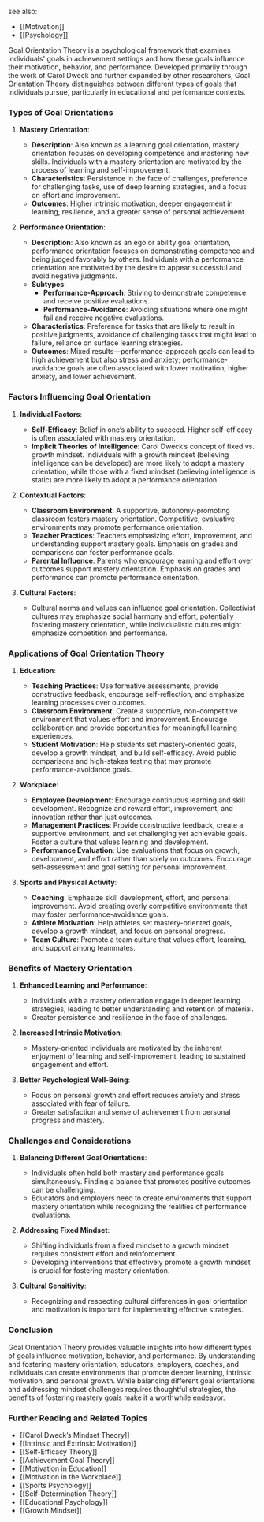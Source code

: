 see also:
- [[Motivation]]
- [[Psychology]]

Goal Orientation Theory is a psychological framework that examines individuals' goals in achievement settings and how these goals influence their motivation, behavior, and performance. Developed primarily through the work of Carol Dweck and further expanded by other researchers, Goal Orientation Theory distinguishes between different types of goals that individuals pursue, particularly in educational and performance contexts.

### Types of Goal Orientations

1. **Mastery Orientation**:
   - **Description**: Also known as a learning goal orientation, mastery orientation focuses on developing competence and mastering new skills. Individuals with a mastery orientation are motivated by the process of learning and self-improvement.
   - **Characteristics**: Persistence in the face of challenges, preference for challenging tasks, use of deep learning strategies, and a focus on effort and improvement.
   - **Outcomes**: Higher intrinsic motivation, deeper engagement in learning, resilience, and a greater sense of personal achievement.

2. **Performance Orientation**:
   - **Description**: Also known as an ego or ability goal orientation, performance orientation focuses on demonstrating competence and being judged favorably by others. Individuals with a performance orientation are motivated by the desire to appear successful and avoid negative judgments.
   - **Subtypes**:
     - **Performance-Approach**: Striving to demonstrate competence and receive positive evaluations.
     - **Performance-Avoidance**: Avoiding situations where one might fail and receive negative evaluations.
   - **Characteristics**: Preference for tasks that are likely to result in positive judgments, avoidance of challenging tasks that might lead to failure, reliance on surface learning strategies.
   - **Outcomes**: Mixed results—performance-approach goals can lead to high achievement but also stress and anxiety; performance-avoidance goals are often associated with lower motivation, higher anxiety, and lower achievement.

### Factors Influencing Goal Orientation

1. **Individual Factors**:
   - **Self-Efficacy**: Belief in one’s ability to succeed. Higher self-efficacy is often associated with mastery orientation.
   - **Implicit Theories of Intelligence**: Carol Dweck’s concept of fixed vs. growth mindset. Individuals with a growth mindset (believing intelligence can be developed) are more likely to adopt a mastery orientation, while those with a fixed mindset (believing intelligence is static) are more likely to adopt a performance orientation.

2. **Contextual Factors**:
   - **Classroom Environment**: A supportive, autonomy-promoting classroom fosters mastery orientation. Competitive, evaluative environments may promote performance orientation.
   - **Teacher Practices**: Teachers emphasizing effort, improvement, and understanding support mastery goals. Emphasis on grades and comparisons can foster performance goals.
   - **Parental Influence**: Parents who encourage learning and effort over outcomes support mastery orientation. Emphasis on grades and performance can promote performance orientation.

3. **Cultural Factors**:
   - Cultural norms and values can influence goal orientation. Collectivist cultures may emphasize social harmony and effort, potentially fostering mastery orientation, while individualistic cultures might emphasize competition and performance.

### Applications of Goal Orientation Theory

1. **Education**:
   - **Teaching Practices**: Use formative assessments, provide constructive feedback, encourage self-reflection, and emphasize learning processes over outcomes.
   - **Classroom Environment**: Create a supportive, non-competitive environment that values effort and improvement. Encourage collaboration and provide opportunities for meaningful learning experiences.
   - **Student Motivation**: Help students set mastery-oriented goals, develop a growth mindset, and build self-efficacy. Avoid public comparisons and high-stakes testing that may promote performance-avoidance goals.

2. **Workplace**:
   - **Employee Development**: Encourage continuous learning and skill development. Recognize and reward effort, improvement, and innovation rather than just outcomes.
   - **Management Practices**: Provide constructive feedback, create a supportive environment, and set challenging yet achievable goals. Foster a culture that values learning and development.
   - **Performance Evaluation**: Use evaluations that focus on growth, development, and effort rather than solely on outcomes. Encourage self-assessment and goal setting for personal improvement.

3. **Sports and Physical Activity**:
   - **Coaching**: Emphasize skill development, effort, and personal improvement. Avoid creating overly competitive environments that may foster performance-avoidance goals.
   - **Athlete Motivation**: Help athletes set mastery-oriented goals, develop a growth mindset, and focus on personal progress.
   - **Team Culture**: Promote a team culture that values effort, learning, and support among teammates.

### Benefits of Mastery Orientation

1. **Enhanced Learning and Performance**:
   - Individuals with a mastery orientation engage in deeper learning strategies, leading to better understanding and retention of material.
   - Greater persistence and resilience in the face of challenges.

2. **Increased Intrinsic Motivation**:
   - Mastery-oriented individuals are motivated by the inherent enjoyment of learning and self-improvement, leading to sustained engagement and effort.

3. **Better Psychological Well-Being**:
   - Focus on personal growth and effort reduces anxiety and stress associated with fear of failure.
   - Greater satisfaction and sense of achievement from personal progress and mastery.

### Challenges and Considerations

1. **Balancing Different Goal Orientations**:
   - Individuals often hold both mastery and performance goals simultaneously. Finding a balance that promotes positive outcomes can be challenging.
   - Educators and employers need to create environments that support mastery orientation while recognizing the realities of performance evaluations.

2. **Addressing Fixed Mindset**:
   - Shifting individuals from a fixed mindset to a growth mindset requires consistent effort and reinforcement.
   - Developing interventions that effectively promote a growth mindset is crucial for fostering mastery orientation.

3. **Cultural Sensitivity**:
   - Recognizing and respecting cultural differences in goal orientation and motivation is important for implementing effective strategies.

### Conclusion

Goal Orientation Theory provides valuable insights into how different types of goals influence motivation, behavior, and performance. By understanding and fostering mastery orientation, educators, employers, coaches, and individuals can create environments that promote deeper learning, intrinsic motivation, and personal growth. While balancing different goal orientations and addressing mindset challenges requires thoughtful strategies, the benefits of fostering mastery goals make it a worthwhile endeavor.

### Further Reading and Related Topics

- [[Carol Dweck’s Mindset Theory]]
- [[Intrinsic and Extrinsic Motivation]]
- [[Self-Efficacy Theory]]
- [[Achievement Goal Theory]]
- [[Motivation in Education]]
- [[Motivation in the Workplace]]
- [[Sports Psychology]]
- [[Self-Determination Theory]]
- [[Educational Psychology]]
- [[Growth Mindset]]